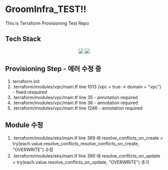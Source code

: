 # GroomInfra_TEST!!
This is Terraform Provisioning Test Repo

## Tech Stack
<div align="center">
	<img src="https://img.shields.io/badge/Terraform-7B42BC?style=flat&logo=Terraform&logoColor=white" />
	<img src="https://img.shields.io/badge/gnubash-E34F26?style=flat&logo=gnubash&logoColor=white" />
</div>

## Provisioning Step - 에러 수정 중
1. terraform init
2. .terraform/modules/vpc/main.tf line 1013 (vpc = true -> domain = "vpc") - fixed resquired
3. .terraform/modules/vpc/main.tf line 35 - annotation required
4. .terraform/modules/vpc/main.tf line 36 - annotation required
5. .terraform/modules/vpc/main.tf line 1246 - annotation required

## Module 수정
1. .terraform/modules/eks/main.tf line 389 에 resolve_conflicts_on_create = try(each.value.resolve_conflicts_resolve_conflicts_on_create, "OVERWRITE") 수정
2. .terraform/modules/eks/main.tf line 390 에 resolve_conflicts_on_update = try(each.value.resolve_conflicts_on_update, "OVERWRITE") 추가
  
